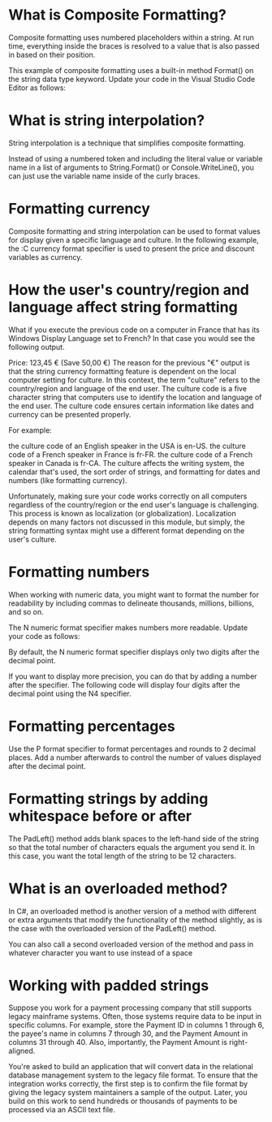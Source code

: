 # What is Composite Formatting?
Composite formatting uses numbered placeholders within a string. At run time, everything inside the braces is resolved to a value that is also passed in based on their position.

This example of composite formatting uses a built-in method Format() on the string data type keyword. Update your code in the Visual Studio Code Editor as follows:

# What is string interpolation?
String interpolation is a technique that simplifies composite formatting.

Instead of using a numbered token and including the literal value or variable name in a list of arguments to String.Format() or Console.WriteLine(), you can just use the variable name inside of the curly braces.

# Formatting currency
Composite formatting and string interpolation can be used to format values for display given a specific language and culture. In the following example, the :C currency format specifier is used to present the price and discount variables as currency.

# How the user's country/region and language affect string formatting
What if you execute the previous code on a computer in France that has its Windows Display Language set to French? In that case you would see the following output.

Price: 123,45 € (Save 50,00 €)
The reason for the previous "€" output is that the string currency formatting feature is dependent on the local computer setting for culture. In this context, the term "culture" refers to the country/region and language of the end user. The culture code is a five character string that computers use to identify the location and language of the end user. The culture code ensures certain information like dates and currency can be presented properly.

For example:

the culture code of an English speaker in the USA is en-US.
the culture code of a French speaker in France is fr-FR.
the culture code of a French speaker in Canada is fr-CA.
The culture affects the writing system, the calendar that's used, the sort order of strings, and formatting for dates and numbers (like formatting currency).

Unfortunately, making sure your code works correctly on all computers regardless of the country/region or the end user's language is challenging. This process is known as localization (or globalization). Localization depends on many factors not discussed in this module, but simply, the string formatting syntax might use a different format depending on the user's culture.

# Formatting numbers
When working with numeric data, you might want to format the number for readability by including commas to delineate thousands, millions, billions, and so on.

The N numeric format specifier makes numbers more readable. Update your code as follows:

By default, the N numeric format specifier displays only two digits after the decimal point.

If you want to display more precision, you can do that by adding a number after the specifier. The following code will display four digits after the decimal point using the N4 specifier.

# Formatting percentages
Use the P format specifier to format percentages and rounds to 2 decimal places. Add a number afterwards to control the number of values displayed after the decimal point.

# Formatting strings by adding whitespace before or after
The PadLeft() method adds blank spaces to the left-hand side of the string so that the total number of characters equals the argument you send it. In this case, you want the total length of the string to be 12 characters.

# What is an overloaded method?
In C#, an overloaded method is another version of a method with different or extra arguments that modify the functionality of the method slightly, as is the case with the overloaded version of the PadLeft() method.

You can also call a second overloaded version of the method and pass in whatever character you want to use instead of a space

# Working with padded strings
Suppose you work for a payment processing company that still supports legacy mainframe systems. Often, those systems require data to be input in specific columns. For example, store the Payment ID in columns 1 through 6, the payee's name in columns 7 through 30, and the Payment Amount in columns 31 through 40. Also, importantly, the Payment Amount is right-aligned.

You're asked to build an application that will convert data in the relational database management system to the legacy file format. To ensure that the integration works correctly, the first step is to confirm the file format by giving the legacy system maintainers a sample of the output. Later, you build on this work to send hundreds or thousands of payments to be processed via an ASCII text file.